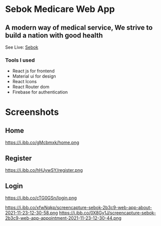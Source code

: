 # Sebok Medicare Web App

## A modern way of medical service, We strive to build a nation with good health

See Live: [Sebok](https://sebok-2b3c9.web.app/)

### Tools I used

-  React js for frontend
-  Material ui for design
-  React Icons
-  React Router dom
-  Firebase for authentication

# Screenshots

## Home
https://i.ibb.co/gMcbmxk/home.png

## Register
https://i.ibb.co/hHJywSY/register.png

## Login
https://i.ibb.co/cTG0GSn/login.png

https://i.ibb.co/xfwNqkp/screencapture-sebok-2b3c9-web-app-about-2021-11-23-12-30-58.png
https://i.ibb.co/0X8Gy1J/screencapture-sebok-2b3c9-web-app-appointment-2021-11-23-12-30-44.png